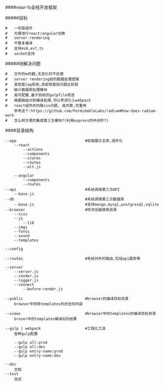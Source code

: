 ####near-fs全栈开发框架


#####目标

    #   一切皆组件
    #   方便进行react/angular切换
    #   server-rendering
    #   不重复编译
    #   支持es6,es7,ts
    #   socket支持

#####待解决问题

    #   文件的md5戳,无变化时不处理
    #   server rendering前的数据处理逻辑
    #   高性能log系统,目前想查找问题比较弱
    #   缺少数据库处理模块
    #   高可配置,基于目前的gulpfile改进
    #   根据路由分别编译处理,可以考虑引入webpack
    #   react组件的内联css问题, 高内聚,可重用
        参考这个:https://github.com/FormidableLabs/radium#how-does-radium-work
    #   怎么样方便的集成第三方模块?(利用express的中间件?)

####目录结构

    --app                               #前端展示主体,组件化
        --react
            --actions
            --components
            --stores
            --routes
            --alt.js

        --angular
            --components
            --routes
    --api                               #系统调用第三方API
        --base.js
    --db                                #系统调用第三方数据库
        --base.js                       #支持mongo,mysql,postgresql,sqlite
    --browser                           #供浏览器使用资源
        --scss
        --js
            --lib
        --imgs
        --fonts
        --sound
        --templates

    --config

    --routes                            #系统对外的路由,包括api服务等

    --server
        --server.js
        --render.js
        --logger.js
        --connect
            --before-render.js

    --public                            #browser的编译目标目录
        browser中的除templates外的任何内容

    --views                             #browser中的templates的编译目标目录
        broser中的templates编译后的结果

    --gulp | webpack                    #工程化工具
        各种gulp配置

        --gulp all:prod
        --gulp all:dev
        --gulp entry-name:prod
        --gulp entry-name:dev

    --doc
        文档
    --test
        测试
